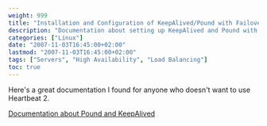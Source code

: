 ```yaml
---
weight: 999
title: "Installation and Configuration of KeepAlived/Pound with Failover and Session Support"
description: "Documentation about setting up KeepAlived and Pound with failover and session support as an alternative to Heartbeat 2."
categories: ["Linux"]
date: "2007-11-03T16:45:00+02:00"
lastmod: "2007-11-03T16:45:00+02:00"
tags: ["Servers", "High Availability", "Load Balancing"]
toc: true
---
```


Here's a great documentation I found for anyone who doesn't want to use Heartbeat 2.

[Documentation about Pound and KeepAlived](/pdf/ha_pound-keepalived.pdf)
